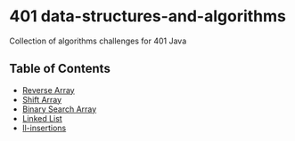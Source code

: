 # 401 data-structures-and-algorithms

Collection of algorithms challenges for 401 Java

## Table of Contents

- [Reverse Array](https://github.com/RomellPineda/data-structures-and-algorithms/blob/master/other-readmes/array-reverse.md)
- [Shift Array](https://github.com/RomellPineda/data-structures-and-algorithms/blob/master/other-readmes/array-shift.md)
- [Binary Search Array](https://github.com/RomellPineda/data-structures-and-algorithms/blob/master/other-readmes/array-binary-search.md)
- [Linked List](https://github.com/RomellPineda/data-structures-and-algorithms/blob/master/code401challenges/src/main/java/code401challenges/linkedList/linked-list.md)
- [ll-insertions]()
